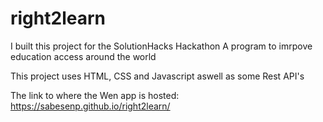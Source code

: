 # right2learn

I built this project for the SolutionHacks Hackathon
A program to imrpove education access around the world

This project uses HTML, CSS and Javascript aswell as some Rest API's

The link to where the Wen app is hosted: https://sabesenp.github.io/right2learn/

